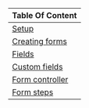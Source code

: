 | Table Of Content                         |
| ---------------------------------------- |
| [Setup](./setup.md)                      |
| [Creating forms](./creating-forms.md)    |
| [Fields](./fields.md)                    |
| [Custom fields](./custom-fields.md)      |
| [Form controller](./form-controllers.md) |
| [Form steps](./form-steps.md)            |

